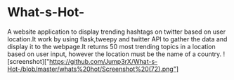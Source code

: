 # What-s-Hot-
A website application to display trending hashtags on twitter based on user location.It work by using flask,tweepy and twitter API to gather the data and display it to the webpage.It returns 50 most trending topics in a location based on user input, however the location must be the name of a country.
![screenshot]["https://github.com/Jump3rX/What-s-Hot-/blob/master/whats%20hot/Screenshot%20(72).png"]

